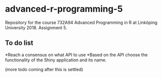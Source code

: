 # advanced-r-programming-5
Repository for the course 732A94 Advanced Programming in R at Linköping University 2018. Assignment 5.

## To do list

*Reach a consensus on what API to use
*Based on the API choose the functionality of the Shiny application and its name.

(more todo coming after this is settled)

